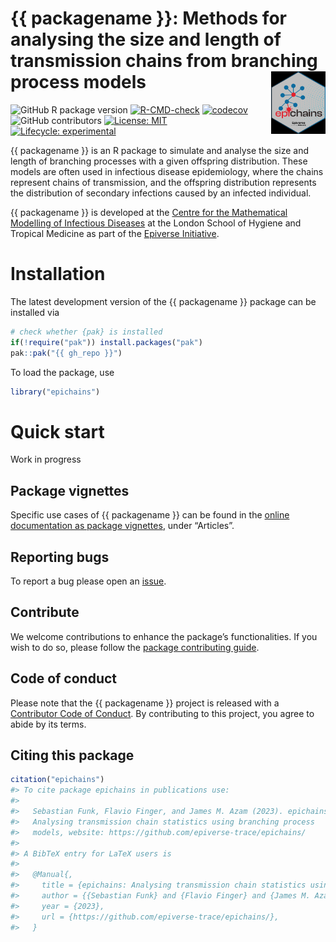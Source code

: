 
<!-- README.md is generated from README.Rmd. Please edit that file. -->
<!-- The code to render this README is stored in .github/workflows/render-readme.yaml -->
<!-- Variables marked with double curly braces will be transformed beforehand: -->
<!-- `packagename` is extracted from the DESCRIPTION file -->
<!-- `gh_repo` is extracted via a special environment variable in GitHub Actions -->

# {{ packagename }}: Methods for analysing the size and length of transmission chains from branching process models <img src="man/figures/epichains_logo.png" align="right" height="100" />

<!-- badges: start -->

![GitHub R package
version](https://img.shields.io/github/r-package/v/epiverse-trace/epichains)
[![R-CMD-check](https://github.com/epiverse-trace/epichains/actions/workflows/R-CMD-check.yaml/badge.svg)](https://github.com/epiverse-trace/epichains/actions/workflows/R-CMD-check.yaml)
[![codecov](https://codecov.io/github/epiverse-trace/epichains/branch/main/graphs/badge.svg)](https://codecov.io/github/epiverse-trace/epichains)
![GitHub
contributors](https://img.shields.io/github/contributors/epiverse-trace/epichains)
[![License:
MIT](https://img.shields.io/badge/License-MIT-yellow.svg)](https://opensource.org/licenses/MIT)
[![Lifecycle:
experimental](https://img.shields.io/badge/lifecycle-experimental-orange.svg)](https://lifecycle.r-lib.org/articles/stages.html#experimental)
<!-- badges: end -->

{{ packagename }} is an R package to simulate and analyse the size and
length of branching processes with a given offspring distribution. These
models are often used in infectious disease epidemiology, where the
chains represent chains of transmission, and the offspring distribution
represents the distribution of secondary infections caused by an
infected individual.

{{ packagename }} is developed at the [Centre for the Mathematical
Modelling of Infectious
Diseases](https://www.lshtm.ac.uk/research/centres/centre-mathematical-modelling-infectious-diseases)
at the London School of Hygiene and Tropical Medicine as part of the
[Epiverse Initiative](https://data.org/initiatives/epiverse/).

# Installation

The latest development version of the {{ packagename }} package can be
installed via

``` r
# check whether {pak} is installed
if(!require("pak")) install.packages("pak")
pak::pak("{{ gh_repo }}")
```

To load the package, use

``` r
library("epichains")
```

# Quick start

Work in progress

## Package vignettes

Specific use cases of {{ packagename }} can be found in the [online
documentation as package
vignettes](https://epiverse-trace.github.io/epichains/), under
“Articles”.

## Reporting bugs

To report a bug please open an
[issue](https://github.com/epiverse-trace/epichains/issues/new/choose).

## Contribute

We welcome contributions to enhance the package’s functionalities. If
you wish to do so, please follow the [package contributing
guide](https://github.com/epiverse-trace/epichains/blob/main/.github/CONTRIBUTING.md).

## Code of conduct

Please note that the {{ packagename }} project is released with a
[Contributor Code of
Conduct](https://github.com/epiverse-trace/.github/blob/main/CODE_OF_CONDUCT.md).
By contributing to this project, you agree to abide by its terms.

## Citing this package

``` r
citation("epichains")
#> To cite package epichains in publications use:
#> 
#>   Sebastian Funk, Flavio Finger, and James M. Azam (2023). epichains:
#>   Analysing transmission chain statistics using branching process
#>   models, website: https://github.com/epiverse-trace/epichains/
#> 
#> A BibTeX entry for LaTeX users is
#> 
#>   @Manual{,
#>     title = {epichains: Analysing transmission chain statistics using branching process models},
#>     author = {{Sebastian Funk} and {Flavio Finger} and {James M. Azam}},
#>     year = {2023},
#>     url = {https://github.com/epiverse-trace/epichains/},
#>   }
```
